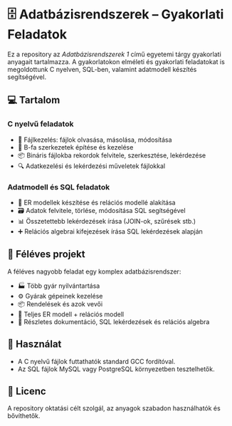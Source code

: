 # 🗄️ Adatbázisrendszerek – Gyakorlati Feladatok

Ez a repository az *Adatbázisrendszerek 1* című egyetemi tárgy gyakorlati anyagait tartalmazza. A gyakorlatokon elméleti és gyakorlati feladatokat is megoldottunk C nyelven, SQL-ben, valamint adatmodell készítés segítségével.

## 💻 Tartalom

### C nyelvű feladatok

- 📁 Fájlkezelés: fájlok olvasása, másolása, módosítása
- 🧮 B-fa szerkezetek építése és kezelése
- 📦 Bináris fájlokba rekordok felvitele, szerkesztése, lekérdezése
- 🔍 Adatkezelési és lekérdezési műveletek fájlokkal

### Adatmodell és SQL feladatok

- 📐 ER modellek készítése és relációs modellé alakítása
- 🗃️ Adatok felvitele, törlése, módosítása SQL segítségével
- 📊 Összetettebb lekérdezések írása (JOIN-ok, szűrések stb.)
- ➕ Relációs algebrai kifejezések írása SQL lekérdezések alapján

## 🧾 Féléves projekt

A féléves nagyobb feladat egy komplex adatbázisrendszer:

- 🏭 Több gyár nyilvántartása
- ⚙️ Gyárak gépeinek kezelése
- 📦 Rendelések és azok vevői
- 📐 Teljes ER modell + relációs modell
- 📝 Részletes dokumentáció, SQL lekérdezések és relációs algebra

## 🚀 Használat

- A C nyelvű fájlok futtathatók standard GCC fordítóval.
- Az SQL fájlok MySQL vagy PostgreSQL környezetben tesztelhetők.

## 📄 Licenc

A repository oktatási célt szolgál, az anyagok szabadon használhatók és bővíthetők.
